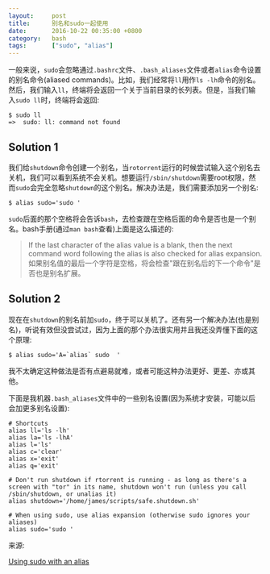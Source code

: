 ```yaml
---
layout:     post
title:      别名和sudo一起使用
date:       2016-10-22 00:35:00 +0800
category:   bash
tags:       ["sudo", "alias"]
---
```


一般来说，`sudo`会忽略通过`.bashrc`文件、`.bash_aliases`文件或者`alias`命令设置的别名命令(aliased commands)。比如，我们经常将`ll`用作`ls -lh`命令的别名。然后，我们输入`ll`，终端将会返回一个关于当前目录的长列表。但是，当我们输入`sudo ll`时，终端将会返回:

````
$ sudo ll
=>	sudo: ll: command not found
````

## Solution 1

我们给`shutdown`命令创建一个别名，当`rotorrent`运行的时候尝试输入这个别名去关机，我们可以看到系统不会关机。想要运行`/sbin/shutdown`需要root权限，然而`sudo`会完全忽略`shutdown`的这个别名。解决办法是，我们需要添加另一个别名:

````
$ alias sudo='sudo '
````

`sudo`后面的那个空格将会告诉`bash`，去检查跟在空格后面的命令是否也是一个别名。bash手册(通过`man bash`查看)上面是这么描述的:

> If the last character of the alias value is a blank, then the next command word following the alias is also checked for alias expansion.
> 如果别名值的最后一个字符是空格，将会检查"跟在别名后的下一个命令"是否也是别名扩展。

## Solution 2

现在在`shutdown`的别名前加`sudo`，终于可以关机了。还有另一个解决办法(也是别名)，听说有效但没尝试过，因为上面的那个办法很实用并且我还没弄懂下面的这个原理:

````
$ alias sudo='A=`alias` sudo  '
````

我不太确定这种做法是否有点避易就难，或者可能这种办法更好、更差、亦或其他。

下面是我机器`.bash_aliases`文件中的一些别名设置(因为系统才安装，可能以后会加更多别名设置):

````
# Shortcuts
alias ll='ls -lh'
alias la='ls -lhA'
alias l='ls'
alias c='clear'
alias x='exit'
alias q='exit'
 
# Don't run shutdown if rtorrent is running - as long as there's a screen with "tor" in its name, shutdown won't run (unless you call /sbin/shutdown, or unalias it)
alias shutdown='/home/james/scripts/safe.shutdown.sh'
 
# When using sudo, use alias expansion (otherwise sudo ignores your aliases)
alias sudo='sudo '
````

来源:

[Using sudo with an alias](http://www.shellperson.net/using-sudo-with-an-alias/)
